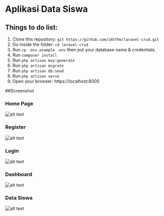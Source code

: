 # Aplikasi Data Siswa

## Things to do list:

1. Clone this repository: `git https://github.com/ikhfhm/laravel-crud.git`
2. Go inside the folder: `cd laravel-crud`
3. Run `cp .env.example .env` then put your database name & credentials.
4. Run `composer install`
5. Run `php artisan key:generate`
6. Run `php artisan migrate`
7. Run `php artisan db:seed`
8. Run `php artisan serve`
9. Open your browser: https://localhost:8000


##Screenshot

### Home Page

![alt text](https://github.com/ikhfhm/laravel-crud/blob/master/public/screenshot/home.png "Logo Title Text 1")

### Register

![alt text](https://github.com/ikhfhm/laravel-crud/blob/master/public/screenshot/register.png "Logo Title Text 1")

### Login

![alt text](https://github.com/ikhfhm/laravel-crud/blob/master/public/screenshot/login.png "Logo Title Text 1")

### Dashboard

![alt text](https://github.com/ikhfhm/laravel-crud/blob/master/public/screenshot/dashboard.png "Logo Title Text 1")

### Data Siswa

![alt text](https://github.com/ikhfhm/laravel-crud/blob/master/public/screenshot/data-siswa.png "Logo Title Text 1")